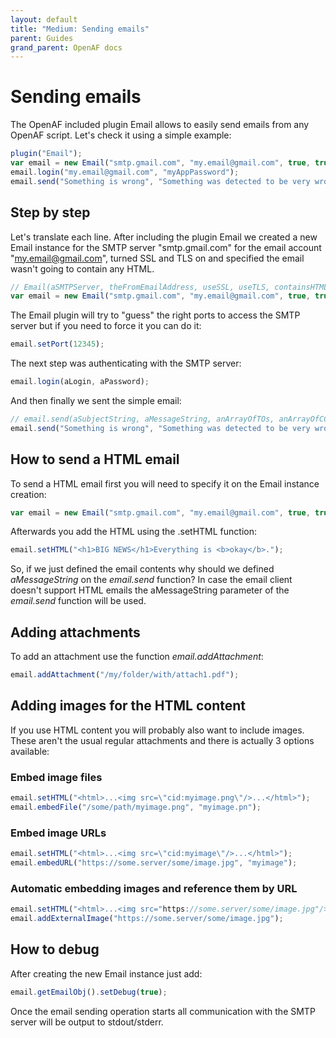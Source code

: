 ```yaml
---
layout: default
title: "Medium: Sending emails"
parent: Guides
grand_parent: OpenAF docs
---
```


# Sending emails

The OpenAF included plugin Email allows to easily send emails from any OpenAF script. Let's check it using a simple example:

````javascript
plugin("Email");
var email = new Email("smtp.gmail.com", "my.email@gmail.com", true, true, false);
email.login("my.email@gmail.com", "myAppPassword");
email.send("Something is wrong", "Something was detected to be very wrong.", [ "someone@somewhere.com" ], [], [], "my.email@gmail.com");
````

## Step by step

Let's translate each line. After including the plugin Email we created a new Email instance for the SMTP server "smtp.gmail.com" for the email account "my.email@gmail.com", turned SSL and TLS on and specified the email wasn't going to contain any HTML.

````javascript
// Email(aSMTPServer, theFromEmailAddress, useSSL, useTLS, containsHTML)
var email = new Email("smtp.gmail.com", "my.email@gmail.com", true, true, false);
````

The Email plugin will try to "guess" the right ports to access the SMTP server but if you need to force it you can do it:

````javascript
email.setPort(12345);
````

The next step was authenticating with the SMTP server:

````javascript
email.login(aLogin, aPassword);
````

And then finally we sent the simple email:

````javascript
// email.send(aSubjectString, aMessageString, anArrayOfTOs, anArrayOfCCs, anArrayOfBCCs, aFromEmailAddress)
email.send("Something is wrong", "Something was detected to be very wrong.", [ "someone@somewhere.com" ], [], [], "my.email@gmail.com");
````

## How to send a HTML email

To send a HTML email first you will need to specify it on the Email instance creation:

````javascript
var email = new Email("smtp.gmail.com", "my.email@gmail.com", true, true, true);
````

Afterwards you add the HTML using the .setHTML function:

````javascript
email.setHTML("<h1>BIG NEWS</h1>Everything is <b>okay</b>.");
````

So, if we just defined the email contents why should we defined _aMessageString_ on the _email.send_ function? In case the email client doesn't support HTML emails the aMessageString parameter of the _email.send_ function will be used.

## Adding attachments

To add an attachment use the function _email.addAttachment_:

````javascript
email.addAttachment("/my/folder/with/attach1.pdf");
````

## Adding images for the HTML content

If you use HTML content you will probably also want to include images. These aren't the usual regular attachments and there is actually 3 options available:

### Embed image files

````javascript
email.setHTML("<html>...<img src=\"cid:myimage.png\"/>...</html>");
email.embedFile("/some/path/myimage.png", "myimage.pn");
````

### Embed image URLs

````javascript
email.setHTML("<html>...<img src=\"cid:myimage\"/>...</html>");
email.embedURL("https://some.server/some/image.jpg", "myimage");
````

### Automatic embedding images and reference them by URL

````javascript
email.setHTML("<html>...<img src="https://some.server/some/image.jpg"/>...</html>");
email.addExternalImage("https://some.server/some/image.jpg");
````

## How to debug

After creating the new Email instance just add:

````javascript
email.getEmailObj().setDebug(true);
````

Once the email sending operation starts all communication with the SMTP server will be output to stdout/stderr.